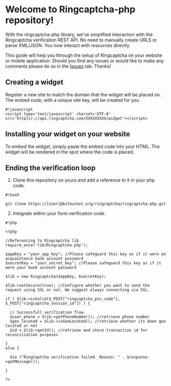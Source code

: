 # Welcome to Ringcaptcha-php repository!

With the ringcaptcha-php library, we've simplified interaction with the Ringcaptcha verification REST API. No need to manually create URLS or parse XML/JSON. You now interact with resources directly.

This guide will help you through the setup of Ringcaptcha on your website or mobile application. Should you find any issues or would like to make any comments please do so in the [Issues](http://bitbucket.org/ringcaptcha/ringcaptcha-php/issues) tab. Thanks!

## Creating a widget

Register a new site to match the domain that the widget will be placed on. The embed code, with a unique site key, will be created for you.

```
#!javascript
<script type='text/javascript' charset='UTF-8' src='http(s)://api.ringcaptcha.com/XXXXXXXXX/widget'></script>

```

## Installing your widget on your website

To embed the widget, simply paste the embed code into your HTML. The widget will be rendered in the spot where the code is placed.

## Ending the verification loop

1. Clone this repository on yours and add a reference to it in your php code.


```
#!bash

git clone https://[user]@bitbucket.org/ringcaptcha/ringcaptcha-php.git
```

2. Integrate within your form verification code.


```
#!php

<?php

//Referencing to Ringcaptcha lib
require_once('lib/Ringcaptcha.php');

$appKey = "your_app_key"; //Please safeguard this key as if it were an acquaintance bank account password
$secretKey = "your_secret_key"; //Please safeguard this key as if it were your bank account password

$lib = new Ringcaptcha($appKey, $secretKey);

$lib->setSecure(true); //Configure whether you want to send the request using SSL or not. We suggest always connecting via SSL.

if ( $lib->isValid($_POST["ringcaptcha_pin_code"], $_POST["ringcaptcha_session_id"]) ) {

  // Successfull verification flow.
  $user_phone = $lib->getPhoneNumber(); //retrieve phone number
  $geo_located = $lib->isGeoLocated(); //retrieve whether its been geo located or not
  $id = $lib->getId(); //retrieve and store transaction id for reconciliation purposes

}
else {

  die ("RingCaptcha verification failed. Reason: " . $response->getMessage());

}

?>

```